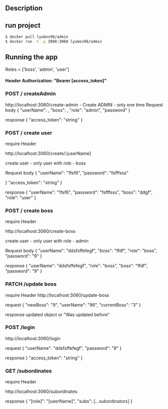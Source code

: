 ## Description

## run project

```bash
$ docker pull lyubov98/admin
$ docker run -t -p 3060:3060 lyubov98/admin
```

## Running the app

Roles = ['boss', 'admin', 'user']

#### Header Authorization: "Bearer [access_token]"

### POST / createAdmin

http://localhost:3060/create-admin -
Create ADMIN - only one time
Request body
{
"userName": ,
"boss": ,
"role": "admin",
"password"
}

response {
"access_token": "string"
}

### POST / create user

require Header

http://localhost:3060/create/:[userName]

create user - only user with role - boss

Request body
{
"userName": "1fsf6",
"password": "fsfffsss"

}
"access_token": "string"
}

response {
"userName": "1fsf6",
"password": "fsfffsss",
"boss": "ddgf",
"role": "user"
}

### POST / create boss

require Header

http://localhost:3060/create-boss

create user - only user with role - admin

Request body
{
"userName": "ddsfsffefegf",
"boss": "ffdf",
"role": "boss",
"password": "9"
}

response {
"userName": "ddsfsffefegf",
"role": "boss",
"boss": "ffdf",
"password": "9"
}

### PATCH /update boss

require Header
http://localhost:3060/update-boss

request {
"newBoss": "9",
"userName": "96",
"currentBoss": "3"
}

response updated object or "Was updated before"

### POST /login

http://localhost:3060/login

request
{
"userName": "ddsfsffefegf",
"password": "9"
}

response }
"access_token": "string"
}

### GET /subordinates

require Header

http://localhost:3060/subordinates

response
{
"[role]": "[userName]",
"subs": [...subordinators]
}
